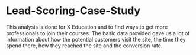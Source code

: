 # Lead-Scoring-Case-Study
This analysis is done for X Education and to find ways to get more professionals to join their courses. The basic data provided gave us a lot of information about how the potential customers visit the site, the time they spend there, how they reached the site and the conversion rate. 
